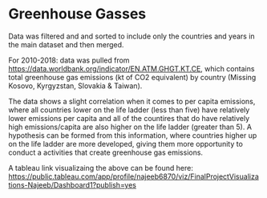 # Greenhouse Gasses
Data was filtered and and sorted to include only the countries and years in the main dataset and then merged.

For 2010-2018: data was pulled from https://data.worldbank.org/indicator/EN.ATM.GHGT.KT.CE, which contains total greenhouse gas emissions (kt of CO2 equivalent) by country (Missing Kosovo, Kyrgyzstan, Slovakia & Taiwan).

The data shows a slight correlation when it comes to per capita emissions, where all countries lower on the life ladder (less than five) have relatively lower emissions per capita and all of the countires that do have relatively high emissions/capita are also higher on the life ladder (greater than 5). A hypothesis can be formed from this information, where countries higher up on the life ladder are more developed, giving them more opportunity to conduct a activities that create greenhouse gas emissions.

A tableau link visualizaing the above can be found here:
https://public.tableau.com/app/profile/najeeb6870/viz/FinalProjectVisualizations-Najeeb/Dashboard1?publish=yes
